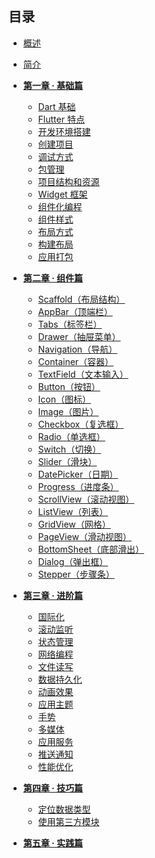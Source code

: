 
## 目录

* [概述](README.md)
* [简介](/docs/简介/1.md)
* <a href="/#/docs/第一章/1.md"><b>第一章 · 基础篇</b></a>
  * [Dart 基础](/docs/第一章/1.1.md)
  * [Flutter 特点](/docs/第一章/1.2.md)
  * [开发环境搭建](/docs/第一章/1.3.md)
  * [创建项目](/docs/第一章/1.4.md)
  * [调试方式](/docs/第一章/1.5.md)
  * [包管理](/docs/第一章/1.6.md)
  * [项目结构和资源](/docs/第一章/1.7.md)
  * [Widget 框架](/docs/第一章/1.8.md)
  * [组件化编程](/docs/第一章/1.9.md)
  * [组件样式](/docs/第一章/1.10.md)
  * [布局方式](/docs/第一章/1.11.md)
  * [构建布局](/docs/第一章/1.12.md)
  * [应用打包](/docs/第一章/1.13.md)
* <a href="/#/docs/第二章/2.md"><b>第二章 · 组件篇</b></a>
  * [Scaffold（布局结构）](/docs/第二章/2.0.md)
  * [AppBar（顶端栏）](/docs/第二章/2.1.md)
  * [Tabs（标签栏）](/docs/第二章/2.2.md)
  * [Drawer（抽屉菜单）](/docs/第二章/2.3.md)
  * [Navigation（导航）](/docs/第二章/2.4.md)
  * [Container（容器）](/docs/第二章/2.5.md)
  * [TextField（文本输入）](/docs/第二章/2.6.md)
  * [Button（按钮）](/docs/第二章/2.7.md)
  * [Icon（图标）](/docs/第二章/2.8.md)
  * [Image（图片）](/docs/第二章/2.9.md)
  * [Checkbox（复选框）](/docs/第二章/2.10.md)
  * [Radio（单选框）](/docs/第二章/2.11.md)
  * [Switch（切换）](/docs/第二章/2.12.md)
  * [Slider（滑块）](/docs/第二章/2.13.md)
  * [DatePicker（日期）](/docs/第二章/2.14.md)
  * [Progress（进度条）](/docs/第二章/2.15.md)
  * [ScrollView（滚动视图）](/docs/第二章/2.16.md)
  * [ListView（列表）](/docs/第二章/2.17.md)
  * [GridView（网格）](/docs/第二章/2.18.md)
  * [PageView（滑动视图）](/docs/第二章/2.19.md)
  * [BottomSheet（底部滑出）](/docs/第二章/2.20.md)
  * [Dialog（弹出框）](/docs/第二章/2.21.md)
  * [Stepper（步骤条）](/docs/第二章/2.22.md)
* <a href="/#/docs/第二章/2.md"><b>第三章 · 进阶篇</b></a>
  * [国际化]()
  * [滚动监听](/docs/第三章/3.2.md)
  * [状态管理]()
  * [网络编程]()
  * [文件读写]()
  * [数据持久化]()
  * [动画效果]()
  * [应用主题]()
  * [手势]()
  * [多媒体]()
  * [应用服务]()
  * [推送通知]()
  * [性能优化]()
* <a href="/#/docs/第四章/4.md"><b>第四章 · 技巧篇</b></a>
  * [定位数据类型](/docs/第四章/4.1.md)
  * [使用第三方模块](/docs/第四章/4.2.md)

* <a href="/#/docs/第三章/3.md"><b>第五章 · 实践篇</b></a>
